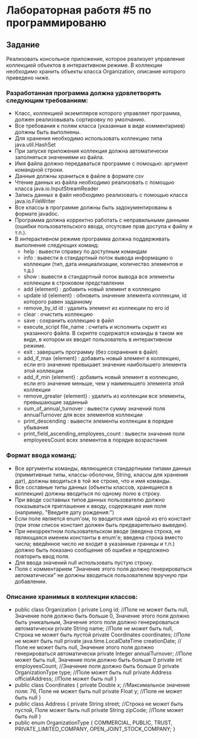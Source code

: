 # Лабораторная работя #5 по программированю

## Задание
Реализовать консольное приложение, которое реализует управление коллекцией объектов в интерактивном режиме. В коллекции необходимо хранить объекты класса Organization, описание которого приведено ниже.

### Разработанная программа должна удовлетворять следующим требованиям:
  - Класс, коллекцией экземпляров которого управляет программа, должен реализовывать сортировку по умолчанию.
  - Все требования к полям класса (указанные в виде комментариев) должны быть выполнены.
  - Для хранения необходимо использовать коллекцию типа java.util.HashSet
  - При запуске приложения коллекция должна автоматически заполняться значениями из файла.
  - Имя файла должно передаваться программе с помощью: аргумент командной строки.
  - Данные должны храниться в файле в формате csv
  - Чтение данных из файла необходимо реализовать с помощью класса java.io.InputStreamReader
  - Запись данных в файл необходимо реализовать с помощью класса java.io.FileWriter
  - Все классы в программе должны быть задокументированы в формате javadoc.
  - Программа должна корректно работать с неправильными данными (ошибки пользовательского ввода, отсутсвие прав доступа к файлу и т.п.).
  - В интерактивном режиме программа должна поддерживать выполнение следующих команд:
    - help : вывести справку по доступным командам
    - info : вывести в стандартный поток вывода информацию о коллекции (тип, дата инициализации, количество элементов и т.д.)
    - show : вывести в стандартный поток вывода все элементы коллекции в строковом представлении
    - add {element} : добавить новый элемент в коллекцию
    - update id {element} : обновить значение элемента коллекции, id которого равен заданному
    - remove_by_id id : удалить элемент из коллекции по его id
    - clear : очистить коллекцию
    - save : сохранить коллекцию в файл
    - execute_script file_name : считать и исполнить скрипт из указанного файла. В скрипте содержатся команды в таком же виде, в котором их вводит пользователь в интерактивном режиме.
    - exit : завершить программу (без сохранения в файл)
    - add_if_max {element} : добавить новый элемент в коллекцию, если его значение превышает значение наибольшего элемента этой коллекции
    - add_if_min {element} : добавить новый элемент в коллекцию, если его значение меньше, чем у наименьшего элемента этой коллекции
    - remove_greater {element} : удалить из коллекции все элементы, превышающие заданный
    - sum_of_annual_turnover : вывести сумму значений поля annualTurnover для всех элементов коллекции
    - print_descending : вывести элементы коллекции в порядке убывания
    - print_field_ascending_employees_count : вывести значения поля employeesCount всех элементов в порядке возрастания

### Формат ввода команд:

  - Все аргументы команды, являющиеся стандартными типами данных (примитивные типы, классы-оболочки, String, классы для хранения дат), должны вводиться в той же строке, что и имя команды.
  - Все составные типы данных (объекты классов, хранящиеся в коллекции) должны вводиться по одному полю в строку.
  - При вводе составных типов данных пользователю должно показываться приглашение к вводу, содержащее имя поля (например, "Введите дату рождения:")
  - Если поле является enum'ом, то вводится имя одной из его констант (при этом список констант должен быть предварительно выведен).
  - При некорректном пользовательском вводе (введена строка, не являющаяся именем константы в enum'е; введена строка вместо числа; введённое число не входит в указанные границы и т.п.) должно быть показано сообщение об ошибке и предложено повторить ввод поля.
  - Для ввода значений null использовать пустую строку.
  - Поля с комментарием "Значение этого поля должно генерироваться автоматически" не должны вводиться пользователем вручную при добавлении.
### Описание хранимых в коллекции классов:

- public class Organization {
    private Long id; //Поле не может быть null, Значение поля должно быть больше 0, Значение этого поля должно быть уникальным, Значение этого поля должно генерироваться автоматически
    private String name; //Поле не может быть null, Строка не может быть пустой
    private Coordinates coordinates; //Поле не может быть null
    private java.time.LocalDateTime creationDate; //Поле не может быть null, Значение этого поля должно генерироваться автоматически
    private Integer annualTurnover; //Поле может быть null, Значение поля должно быть больше 0
    private int employeesCount; //Значение поля должно быть больше 0
    private OrganizationType type; //Поле может быть null
    private Address officialAddress; //Поле может быть null
}
- public class Coordinates {
    private Double x; //Максимальное значение поля: 76, Поле не может быть null
    private Float y; //Поле не может быть null
}
- public class Address {
    private String street; //Строка не может быть пустой, Поле может быть null
    private String zipCode; //Поле может быть null
}
- public enum OrganizationType {
    COMMERCIAL,
    PUBLIC,
    TRUST,
    PRIVATE_LIMITED_COMPANY,
    OPEN_JOINT_STOCK_COMPANY;
}
